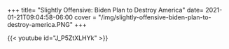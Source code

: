 +++
title= "Slightly Offensive: Biden Plan to Destroy America"
date= 2021-01-21T09:04:58-06:00
cover = "/img/slightly-offensive-biden-plan-to-destroy-america.PNG"
+++

{{< youtube id="J_P5ZtXLHYk" >}}


